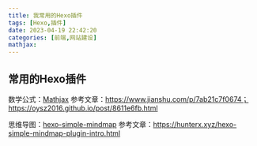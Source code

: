 ```yaml
---
title: 我常用的Hexo插件
tags: [Hexo,插件]
date: 2023-04-19 22:42:20
categories: [前端,网站建设]
mathjax:
---
```


## 常用的Hexo插件

<!--more-->

数学公式：[Mathjax](https://github.com/mathjax/MathJax)
参考文章：https://www.jianshu.com/p/7ab21c7f0674；https://oysz2016.github.io/post/8611e6fb.html

思维导图：[hexo-simple-mindmap](https://github.com/HunterXuan/hexo-simple-mindmap)
参考文章：https://hunterx.xyz/hexo-simple-mindmap-plugin-intro.html